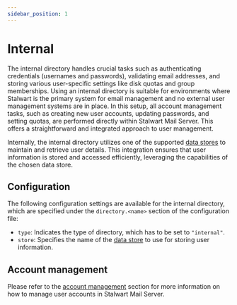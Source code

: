 ```yaml
---
sidebar_position: 1
---
```


# Internal

The internal directory handles crucial tasks such as authenticating credentials (usernames and passwords), validating email addresses, and storing various user-specific settings like disk quotas and group memberships. Using an internal directory is suitable for environments where Stalwart is the primary system for email management and no external user management systems are in place. In this setup, all account management tasks, such as creating new user accounts, updating passwords, and setting quotas, are performed directly within Stalwart Mail Server. This offers a straightforward and integrated approach to user management.

Internally, the internal directory utilizes one of the supported [data stores](/docs/storage/data) to maintain and retrieve user details. This integration ensures that user information is stored and accessed efficiently, leveraging the capabilities of the chosen data store.

## Configuration

The following configuration settings are available for the internal directory, which are specified under the `directory.<name>` section of the configuration file:

- `type`: Indicates the type of directory, which has to be set to `"internal"`.
- `store`: Specifies the name of the [data store](/docs/storage/data) to use for storing user information.

## Account management

Please refer to the [account management](/docs/TODO) section for more information on how to manage user accounts in Stalwart Mail Server.

